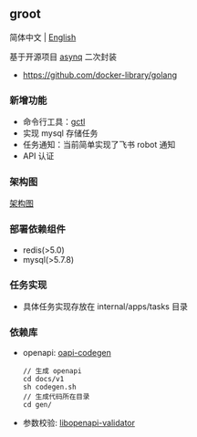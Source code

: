 ## groot
简体中文 | [English](./README_ENG.md)

基于开源项目 [asynq](https://github.com/hibiken/asynq) 二次封装

* https://github.com/docker-library/golang

### 新增功能
* 命令行工具：[gctl](./internal/gctl/README.md)
* 实现 mysql 存储任务
* 任务通知：当前简单实现了飞书 robot 通知
* API 认证

### 架构图
[架构图](groot.drawio)

### 部署依赖组件
* redis(>5.0)  
* mysql(>5.7.8)

### 任务实现
* 具体任务实现存放在 internal/apps/tasks 目录

### 依赖库
* openapi: [oapi-codegen](https://github.com/deepmap/oapi-codegen)
  ```
  // 生成 openapi
  cd docs/v1
  sh codegen.sh
  // 生成代码所在目录
  cd gen/
  ```
* 参数校验: [libopenapi-validator](https://github.com/pb33f/libopenapi-validator)
